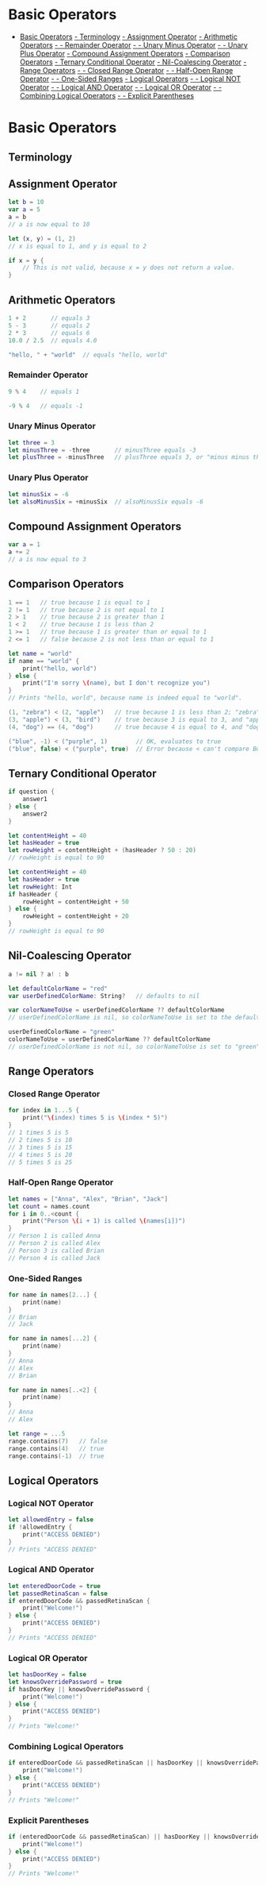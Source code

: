 # Basic Operators
* [Basic Operators](../master/chapters/BasicOperators.md#basic-operators)
[ - Terminology](../master/chapters/BasicOperators.md#terminology)
[ - Assignment Operator](../master/chapters/BasicOperators.md#assignment-operator)
[ - Arithmetic Operators](../master/chapters/BasicOperators.md#arithmetic-operators)
[ - - Remainder Operator](../chapters/BasicOperators.md#remainder-operator)
[ - - Unary Minus Operator](../chapters/BasicOperators.md#unary-minus-operator)
[ - - Unary Plus Operator](../chapters/BasicOperators.md#unary-plus-operator)
[ - Compound Assignment Operators](../master/chapters/BasicOperators.md#compound-assignment-operators)
[ - Comparison Operators](../master/chapters/BasicOperators.md#comparison-operators)
[ - Ternary Conditional Operator](../master/chapters/BasicOperators.md#ternary-conditional-operator)
[ - Nil-Coalescing Operator](../master/chapters/BasicOperators.md#nil-coalescing-operator)
[ - Range Operators](../master/chapters/BasicOperators.md#range-operators)
[ - - Closed Range Operator](../chapters/BasicOperators.md#closed-range-operator)
[ - - Half-Open Range Operator](../chapters/BasicOperators.md#half-open-range-operator)
[ - - One-Sided Ranges](../chapters/BasicOperators.md#one-sided-ranges)
[ - Logical Operators](../master/chapters/BasicOperators.md#logical-operators)
[ - - Logical NOT Operator](../chapters/BasicOperators.md#logical-not-operator)
[ - - Logical AND Operator](../chapters/BasicOperators.md#logical-and-operator)
[ - - Logical OR Operator](../chapters/BasicOperators.md#logical-or-operator)
[ - - Combining Logical Operators](../chapters/BasicOperators.md#combining-logical-operators)
[ - - Explicit Parentheses](../chapters/BasicOperators.md#explicit-parentheses)

# Basic Operators

## Terminology

## Assignment Operator

```Swift
let b = 10
var a = 5
a = b
// a is now equal to 10
```

```Swift
let (x, y) = (1, 2)
// x is equal to 1, and y is equal to 2
```

```Swift
if x = y {
    // This is not valid, because x = y does not return a value.
}
```

## Arithmetic Operators

```Swift
1 + 2       // equals 3
5 - 3       // equals 2
2 * 3       // equals 6
10.0 / 2.5  // equals 4.0
```

```Swift
"hello, " + "world"  // equals "hello, world"
```

### Remainder Operator

```Swift
9 % 4    // equals 1
```

```Swift
-9 % 4   // equals -1
```

### Unary Minus Operator

```Swift
let three = 3
let minusThree = -three       // minusThree equals -3
let plusThree = -minusThree   // plusThree equals 3, or "minus minus three"
```

### Unary Plus Operator

```Swift
let minusSix = -6
let alsoMinusSix = +minusSix  // alsoMinusSix equals -6
```

## Compound Assignment Operators

```Swift
var a = 1
a += 2
// a is now equal to 3
```

## Comparison Operators

```Swift
1 == 1   // true because 1 is equal to 1
2 != 1   // true because 2 is not equal to 1
2 > 1    // true because 2 is greater than 1
1 < 2    // true because 1 is less than 2
1 >= 1   // true because 1 is greater than or equal to 1
2 <= 1   // false because 2 is not less than or equal to 1
```

```Swift
let name = "world"
if name == "world" {
    print("hello, world")
} else {
    print("I'm sorry \(name), but I don't recognize you")
}
// Prints "hello, world", because name is indeed equal to "world".
```

```Swift
(1, "zebra") < (2, "apple")   // true because 1 is less than 2; "zebra" and "apple" are not compared
(3, "apple") < (3, "bird")    // true because 3 is equal to 3, and "apple" is less than "bird"
(4, "dog") == (4, "dog")      // true because 4 is equal to 4, and "dog" is equal to "dog"
```

```Swift
("blue", -1) < ("purple", 1)        // OK, evaluates to true
("blue", false) < ("purple", true)  // Error because < can't compare Boolean values
```

## Ternary Conditional Operator

```Swift
if question {
    answer1
} else {
    answer2
}
```

```Swift
let contentHeight = 40
let hasHeader = true
let rowHeight = contentHeight + (hasHeader ? 50 : 20)
// rowHeight is equal to 90
```

```Swift
let contentHeight = 40
let hasHeader = true
let rowHeight: Int
if hasHeader {
    rowHeight = contentHeight + 50
} else {
    rowHeight = contentHeight + 20
}
// rowHeight is equal to 90
```

## Nil-Coalescing Operator

```Swift
a != nil ? a! : b
```

```Swift
let defaultColorName = "red"
var userDefinedColorName: String?   // defaults to nil

var colorNameToUse = userDefinedColorName ?? defaultColorName
// userDefinedColorName is nil, so colorNameToUse is set to the default of "red"
```

```Swift
userDefinedColorName = "green"
colorNameToUse = userDefinedColorName ?? defaultColorName
// userDefinedColorName is not nil, so colorNameToUse is set to "green"
```

## Range Operators

### Closed Range Operator

```Swift
for index in 1...5 {
    print("\(index) times 5 is \(index * 5)")
}
// 1 times 5 is 5
// 2 times 5 is 10
// 3 times 5 is 15
// 4 times 5 is 20
// 5 times 5 is 25
```

### Half-Open Range Operator

```Swift
let names = ["Anna", "Alex", "Brian", "Jack"]
let count = names.count
for i in 0..<count {
    print("Person \(i + 1) is called \(names[i])")
}
// Person 1 is called Anna
// Person 2 is called Alex
// Person 3 is called Brian
// Person 4 is called Jack
```

### One-Sided Ranges

```Swift
for name in names[2...] {
    print(name)
}
// Brian
// Jack

for name in names[...2] {
    print(name)
}
// Anna
// Alex
// Brian
```

```Swift
for name in names[..<2] {
    print(name)
}
// Anna
// Alex
```

```Swift
let range = ...5
range.contains(7)   // false
range.contains(4)   // true
range.contains(-1)  // true
```

## Logical Operators

### Logical NOT Operator

```Swift
let allowedEntry = false
if !allowedEntry {
    print("ACCESS DENIED")
}
// Prints "ACCESS DENIED"
```

### Logical AND Operator

```Swift
let enteredDoorCode = true
let passedRetinaScan = false
if enteredDoorCode && passedRetinaScan {
    print("Welcome!")
} else {
    print("ACCESS DENIED")
}
// Prints "ACCESS DENIED"
```

### Logical OR Operator

```Swift
let hasDoorKey = false
let knowsOverridePassword = true
if hasDoorKey || knowsOverridePassword {
    print("Welcome!")
} else {
    print("ACCESS DENIED")
}
// Prints "Welcome!"
```

### Combining Logical Operators

```Swift
if enteredDoorCode && passedRetinaScan || hasDoorKey || knowsOverridePassword {
    print("Welcome!")
} else {
    print("ACCESS DENIED")
}
// Prints "Welcome!"
```

### Explicit Parentheses

```Swift
if (enteredDoorCode && passedRetinaScan) || hasDoorKey || knowsOverridePassword {
    print("Welcome!")
} else {
    print("ACCESS DENIED")
}
// Prints "Welcome!"
```

